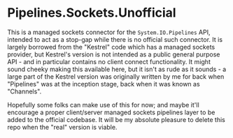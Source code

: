 # Pipelines.Sockets.Unofficial

This is a managed sockets connector for the `System.IO.Pipelines` API, intended to act as a stop-gap while there is
no official such connector. It is largely borrowed from the "Kestrel" code which has a managed sockets provider, but
Kestrel's version is not intended as a public general purpose API - and in particular contains no client connect
functionality. It might sound cheeky making this available here, but it isn't as rude as it sounds - a large part of
the Kestrel version was originally written by me for back when "Pipelines" was at the inception stage, back when 
it was known as "Channels".

Hopefully some folks can make use of this for now; and maybe it'll encourage a proper client/server managed sockets
pipelines layer to be added to the official codebase. It will be my absolute pleasure to delete this repo when the
"real" version is viable.
